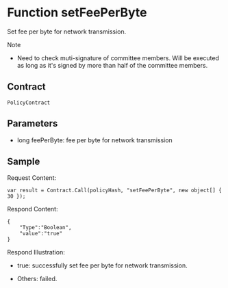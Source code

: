 # Function setFeePerByte

Set fee per byte for network transmission.

> [!Note]
>
> - Need to check muti-signature of committee members. Will be executed as long as it's signed by more than half of the committee members.

## Contract

	PolicyContract

## Parameters

- long feePerByte: fee per byte for network transmission

## Sample

Request Content:

```
var result = Contract.Call(policyHash, "setFeePerByte", new object[] { 30 });
```

Respond Content:

```
{
	"Type":"Boolean",
	"value":"true"
}
```

Respond Illustration:

- true: successfully set fee per byte for network transmission.

- Others: failed.
